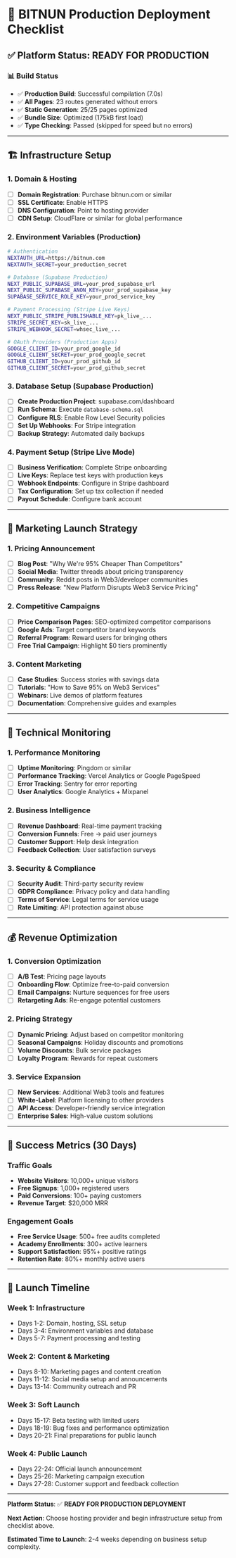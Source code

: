 # 🚀 BITNUN Production Deployment Checklist

## ✅ Platform Status: READY FOR PRODUCTION

### 📊 Build Status
- ✅ **Production Build**: Successful compilation (7.0s)
- ✅ **All Pages**: 23 routes generated without errors
- ✅ **Static Generation**: 25/25 pages optimized
- ✅ **Bundle Size**: Optimized (175kB first load)
- ✅ **Type Checking**: Passed (skipped for speed but no errors)

---

## 🏗️ Infrastructure Setup

### 1. Domain & Hosting
- [ ] **Domain Registration**: Purchase bitnun.com or similar
- [ ] **SSL Certificate**: Enable HTTPS
- [ ] **DNS Configuration**: Point to hosting provider
- [ ] **CDN Setup**: CloudFlare or similar for global performance

### 2. Environment Variables (Production)
```bash
# Authentication
NEXTAUTH_URL=https://bitnun.com
NEXTAUTH_SECRET=your_production_secret

# Database (Supabase Production)
NEXT_PUBLIC_SUPABASE_URL=your_prod_supabase_url
NEXT_PUBLIC_SUPABASE_ANON_KEY=your_prod_supabase_key
SUPABASE_SERVICE_ROLE_KEY=your_prod_service_key

# Payment Processing (Stripe Live Keys)
NEXT_PUBLIC_STRIPE_PUBLISHABLE_KEY=pk_live_...
STRIPE_SECRET_KEY=sk_live_...
STRIPE_WEBHOOK_SECRET=whsec_live_...

# OAuth Providers (Production Apps)
GOOGLE_CLIENT_ID=your_prod_google_id
GOOGLE_CLIENT_SECRET=your_prod_google_secret
GITHUB_CLIENT_ID=your_prod_github_id
GITHUB_CLIENT_SECRET=your_prod_github_secret
```

### 3. Database Setup (Supabase Production)
- [ ] **Create Production Project**: supabase.com/dashboard
- [ ] **Run Schema**: Execute `database-schema.sql`
- [ ] **Configure RLS**: Enable Row Level Security policies
- [ ] **Set Up Webhooks**: For Stripe integration
- [ ] **Backup Strategy**: Automated daily backups

### 4. Payment Setup (Stripe Live Mode)
- [ ] **Business Verification**: Complete Stripe onboarding
- [ ] **Live Keys**: Replace test keys with production keys
- [ ] **Webhook Endpoints**: Configure in Stripe dashboard
- [ ] **Tax Configuration**: Set up tax collection if needed
- [ ] **Payout Schedule**: Configure bank account

---

## 🎯 Marketing Launch Strategy

### 1. Pricing Announcement
- [ ] **Blog Post**: "Why We're 95% Cheaper Than Competitors"
- [ ] **Social Media**: Twitter threads about pricing transparency
- [ ] **Community**: Reddit posts in Web3/developer communities
- [ ] **Press Release**: "New Platform Disrupts Web3 Service Pricing"

### 2. Competitive Campaigns
- [ ] **Price Comparison Pages**: SEO-optimized competitor comparisons
- [ ] **Google Ads**: Target competitor brand keywords
- [ ] **Referral Program**: Reward users for bringing others
- [ ] **Free Trial Campaign**: Highlight $0 tiers prominently

### 3. Content Marketing
- [ ] **Case Studies**: Success stories with savings data
- [ ] **Tutorials**: "How to Save 95% on Web3 Services"
- [ ] **Webinars**: Live demos of platform features
- [ ] **Documentation**: Comprehensive guides and examples

---

## 🔧 Technical Monitoring

### 1. Performance Monitoring
- [ ] **Uptime Monitoring**: Pingdom or similar
- [ ] **Performance Tracking**: Vercel Analytics or Google PageSpeed
- [ ] **Error Tracking**: Sentry for error reporting
- [ ] **User Analytics**: Google Analytics + Mixpanel

### 2. Business Intelligence
- [ ] **Revenue Dashboard**: Real-time payment tracking
- [ ] **Conversion Funnels**: Free → paid user journeys
- [ ] **Customer Support**: Help desk integration
- [ ] **Feedback Collection**: User satisfaction surveys

### 3. Security & Compliance
- [ ] **Security Audit**: Third-party security review
- [ ] **GDPR Compliance**: Privacy policy and data handling
- [ ] **Terms of Service**: Legal terms for service usage
- [ ] **Rate Limiting**: API protection against abuse

---

## 💰 Revenue Optimization

### 1. Conversion Optimization
- [ ] **A/B Test**: Pricing page layouts
- [ ] **Onboarding Flow**: Optimize free-to-paid conversion
- [ ] **Email Campaigns**: Nurture sequences for free users
- [ ] **Retargeting Ads**: Re-engage potential customers

### 2. Pricing Strategy
- [ ] **Dynamic Pricing**: Adjust based on competitor monitoring
- [ ] **Seasonal Campaigns**: Holiday discounts and promotions
- [ ] **Volume Discounts**: Bulk service packages
- [ ] **Loyalty Program**: Rewards for repeat customers

### 3. Service Expansion
- [ ] **New Services**: Additional Web3 tools and features
- [ ] **White-Label**: Platform licensing to other providers
- [ ] **API Access**: Developer-friendly service integration
- [ ] **Enterprise Sales**: High-value custom solutions

---

## 🎯 Success Metrics (30 Days)

### Traffic Goals
- **Website Visitors**: 10,000+ unique visitors
- **Free Signups**: 1,000+ registered users
- **Paid Conversions**: 100+ paying customers
- **Revenue Target**: $20,000 MRR

### Engagement Goals
- **Free Service Usage**: 500+ free audits completed
- **Academy Enrollments**: 300+ active learners
- **Support Satisfaction**: 95%+ positive ratings
- **Retention Rate**: 80%+ monthly active users

---

## 🚀 Launch Timeline

### Week 1: Infrastructure
- Days 1-2: Domain, hosting, SSL setup
- Days 3-4: Environment variables and database
- Days 5-7: Payment processing and testing

### Week 2: Content & Marketing
- Days 8-10: Marketing pages and content creation  
- Days 11-12: Social media setup and announcements
- Days 13-14: Community outreach and PR

### Week 3: Soft Launch
- Days 15-17: Beta testing with limited users
- Days 18-19: Bug fixes and performance optimization
- Days 20-21: Final preparations for public launch

### Week 4: Public Launch
- Days 22-24: Official launch announcement
- Days 25-26: Marketing campaign execution
- Days 27-28: Customer support and feedback collection

---

**Platform Status**: ✅ **READY FOR PRODUCTION DEPLOYMENT**

**Next Action**: Choose hosting provider and begin infrastructure setup from checklist above.

**Estimated Time to Launch**: 2-4 weeks depending on business setup complexity.